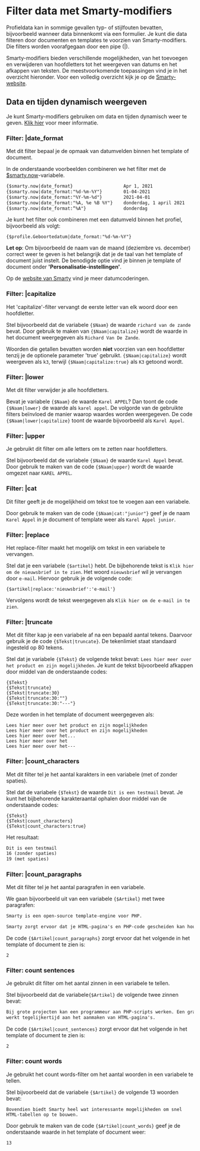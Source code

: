 # Filter data met Smarty-modifiers

Profieldata kan in sommige gevallen typ- of stijlfouten bevatten, bijvoorbeeld wanneer data binnenkomt via een formulier. Je kunt die data filteren door documenten en templates te voorzien van Smarty-modifiers. Die filters worden voorafgegaan door een pipe (|).  

Smarty-modifiers bieden verschillende mogelijkheden, van het toevoegen en verwijderen van hoofdletters tot het weergeven van datums en het afkappen van teksten. De meestvoorkomende toepassingen vind je in het overzicht hieronder. Voor een volledig overzicht kijk je op de [Smarty-website](https://www.smarty.net/docs/en/language.modifiers.tpl).

## Data en tijden dynamisch weergeven

Je kunt Smarty-modifiers gebruiken om data en tijden dynamisch weer te geven. [Klik hier](publisher-personalization-variables#data-en-tijden-dynamisch-weergeven) voor meer informatie.

### Filter: |date\_format

Met dit filter bepaal je de opmaak van datumvelden binnen het template of document. 

In de onderstaande voorbeelden combineren we het filter met de [$smarty.now](https://www.smarty.net/docs/en/language.variables.smarty.tpl#language.variables.smarty.now)-variabele.

```txt
{$smarty.now|date_format}                   Apr 1, 2021
{$smarty.now|date_format:"%d-%m-%Y"}        01-04-2021
{$smarty.now|date_format:"%Y-%m-%d"}        2021-04-01
{$smarty.now|date_format:"%A, %e %B %Y"}    donderdag, 1 april 2021
{$smarty.now|date_format:“%A"}              donderdag
```

Je kunt het filter ook combineren met een datumveld binnen het profiel, bijvoorbeeld als volgt:

`{$profile.Geboortedatum|date_format:"%d-%m-%Y"}`

**Let op**: Om bijvoorbeeld de naam van de maand (deziembre vs. december) correct weer te geven is het belangrijk dat je de taal van het template of document juist instelt. De benodigde optie vind je binnen je template of document onder **'Personalisatie-instellingen'**.

Op de [website van Smarty](http://www.smarty.net/docs/en/language.modifier.date.format.tpl) vind je meer datumcoderingen.

### Filter: |capitalize

Het 'capitalize'-filter vervangt de eerste letter van elk woord door een hoofdletter. 

Stel bijvoorbeeld dat de variabele `{$Naam}` de waarde `richard van de zande` bevat. Door gebruik te maken van `{$Naam|capitalize}` wordt de waarde in het document weergegeven als `Richard Van De Zande`.

Woorden die getallen bevatten worden **niet** voorzien van een hoofdletter tenzij je de optionele parameter 'true' gebruikt. `{$Naam|capitalize}` wordt weergeven als `k3`, terwijl `{$Naam|capitalize:true}` als `K3` getoond wordt.

### Filter: |lower

Met dit filter verwijder je alle hoofdletters.

Bevat je variabele `{$Naam}` de waarde `Karel APPEL`? Dan toont de code `{$Naam|lower}` de waarde als `karel appel`. De volgorde van de gebruikte filters beïnvloed de manier waarop waardes worden weergegeven. De code `{$Naam|lower|capitalize}` toont de waarde bijvoorbeeld als `Karel Appel`. 

### Filter: |upper

Je gebruikt dit filter om alle letters om te zetten naar hoofdletters.

Stel bijvoorbeeld dat de variabele `{$Naam}` de waarde `Karel Appel` bevat. Door gebruik te maken van de code `{$Naam|upper}` wordt de waarde omgezet naar `KAREL APPEL`.

### Filter: |cat

Dit filter geeft je de mogelijkheid om tekst toe te voegen aan een variabele. 

Door gebruik te maken van de code `{$Naam|cat:"junior"}` geef je de naam `Karel Appel` in je document of template weer als `Karel Appel junior`.

### Filter: |replace

Het replace-filter maakt het mogelijk om tekst in een variabele te vervangen.

Stel dat je een variabele `{$artikel}` hebt. De bijbehorende tekst is `Klik hier om de nieuwsbrief in te zien`. Het woord `nieuwsbrief` wil je vervangen door `e-mail`. Hiervoor gebruik je de volgende code:

```
{$artikel|replace:'nieuwsbrief':'e-mail'}
```

Vervolgens wordt de tekst weergegeven als `Klik hier om de e-mail in te zien`.

### Filter: |truncate

Met dit filter kap je een variabele af na een bepaald aantal tekens. Daarvoor gebruik je de code `{$Tekst|truncate}`. De tekenlimiet staat standaard ingesteld op 80 tekens.

Stel dat je variabele `{$Tekst}` de volgende tekst bevat: `Lees hier meer over het product en zijn mogelijkheden`. Je kunt de tekst bijvoorbeeld afkappen door middel van de onderstaande codes:

```
{$Tekst}
{$Tekst|truncate}
{$Tekst|truncate:30}
{$Tekst|truncate:30:""}
{$Tekst|truncate:30:"---"}
```

Deze worden in het template of document weergegeven als:

```
Lees hier meer over het product en zijn mogelijkheden
Lees hier meer over het product en zijn mogelijkheden
Lees hier meer over het...
Lees hier meer over het
Lees hier meer over het---
```

### Filter: |count\_characters

Met dit filter tel je het aantal karakters in een variabele (met of zonder spaties). 

Stel dat de variabele `{$Tekst}` de waarde `Dit is een testmail` bevat. Je kunt het bijbehorende karakteraantal ophalen door middel van de onderstaande codes:

```
{$Tekst}
{$Tekst|count_characters}
{$Tekst|count_characters:true}
```

Het resultaat:

```txt
Dit is een testmail
16 (zonder spaties)
19 (met spaties)
```

### Filter: |count\_paragraphs

Met dit filter tel je het aantal paragrafen in een variabele. 

We gaan bijvoorbeeld uit van een variabele `{$Artikel}` met twee paragrafen:

```txt
Smarty is een open-source template-engine voor PHP.

Smarty zorgt ervoor dat je HTML-pagina's en PHP-code gescheiden kan houden.
```

De code `{$Artikel|count_paragraphs}` zorgt ervoor dat het volgende in het template of document te zien is:

```
2
```

### Filter: count sentences

Je gebruikt dit filter om het aantal zinnen in een variabele te tellen. 

Stel bijvoorbeeld dat de variabele`{$Artikel}` de volgende twee zinnen bevat:

```txt
Bij grote projecten kan een programmeur aan PHP-scripts werken. Een graficus
werkt tegelijkertijd aan het aanmaken van HTML-pagina's.
```

De code `{$Artikel|count_sentences}` zorgt ervoor dat het volgende in het template of document te zien is:

```
2
```

### Filter: count words

Je gebruikt het count words-filter om het aantal woorden in een variabele te tellen. 

Stel bijvoorbeeld dat de variabele `{$Artikel}` de volgende 13 woorden bevat: 

```
Bovendien biedt Smarty heel wat interessante mogelijkheden om snel HTML-tabellen op te bouwen.
```

Door gebruik te maken van de code `{$Artikel|count_words}` geef je de onderstaande waarde in het template of document weer:

```
13
```
